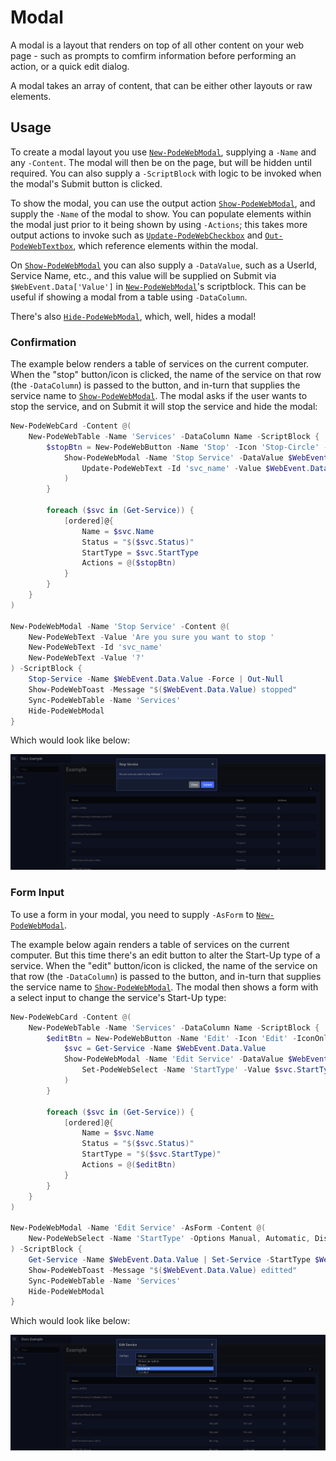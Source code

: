 # Modal

A modal is a layout that renders on top of all other content on your web page - such as prompts to comfirm information before performing an action, or a quick edit dialog.

A modal takes an array of content, that can be either other layouts or raw elements.

## Usage

To create a modal layout you use [`New-PodeWebModal`](../../../Functions/Layouts/New-PodeWebModal), supplying a `-Name` and any `-Content`. The modal will then be on the page, but will be hidden until required. You can also supply a `-ScriptBlock` with logic to be invoked when the modal's Submit button is clicked.

To show the modal, you can use the output action [`Show-PodeWebModal`](../../../Functions/Outputs/Show-PodeWebModal), and supply the `-Name` of the modal to show. You can populate elements within the modal just prior to it being shown by using `-Actions`; this takes more output actions to invoke such as [`Update-PodeWebCheckbox`](../../../Functions/Outputs/Update-PodeWebCheckbox) and [`Out-PodeWebTextbox`](../../../Functions/Outputs/Out-PodeWebTextbox), which reference elements within the modal.

On [`Show-PodeWebModal`](../../../Functions/Outputs/Show-PodeWebModal) you can also supply a `-DataValue`, such as a UserId, Service Name, etc., and this value will be supplied on Submit via `$WebEvent.Data['Value']` in [`New-PodeWebModal`](../../../Functions/Layouts/New-PodeWebModal)'s scriptblock. This can be useful if showing a modal from a table using `-DataColumn`.

There's also [`Hide-PodeWebModal`](../../../Functions/Outputs/Hide-PodeWebModal), which, well, hides a modal!

### Confirmation

The example below renders a table of services on the current computer. When the "stop" button/icon is clicked, the name of the service on that row (the `-DataColumn`) is passed to the button, and in-turn that supplies the service name to [`Show-PodeWebModal`](../../../Functions/Outputs/Show-PodeWebModal). The modal asks if the user wants to stop the service, and on Submit it will stop the service and hide the modal:

```powershell
New-PodeWebCard -Content @(
    New-PodeWebTable -Name 'Services' -DataColumn Name -ScriptBlock {
        $stopBtn = New-PodeWebButton -Name 'Stop' -Icon 'Stop-Circle' -IconOnly -ScriptBlock {
            Show-PodeWebModal -Name 'Stop Service' -DataValue $WebEvent.Data.Value -Actions @(
                Update-PodeWebText -Id 'svc_name' -Value $WebEvent.Data.Value
            )
        }

        foreach ($svc in (Get-Service)) {
            [ordered]@{
                Name = $svc.Name
                Status = "$($svc.Status)"
                StartType = $svc.StartType
                Actions = @($stopBtn)
            }
        }
    }
)

New-PodeWebModal -Name 'Stop Service' -Content @(
    New-PodeWebText -Value 'Are you sure you want to stop '
    New-PodeWebText -Id 'svc_name'
    New-PodeWebText -Value '?'
) -ScriptBlock {
    Stop-Service -Name $WebEvent.Data.Value -Force | Out-Null
    Show-PodeWebToast -Message "$($WebEvent.Data.Value) stopped"
    Sync-PodeWebTable -Name 'Services'
    Hide-PodeWebModal
}
```

Which would look like below:

![modal_confirm](../../../images/modal_confirm.png)

### Form Input

To use a form in your modal, you need to supply `-AsForm` to [`New-PodeWebModal`](../../../Functions/Layouts/New-PodeWebModal).

The example below again renders a table of services on the current computer. But this time there's an edit button to alter the Start-Up type of a service. When the "edit" button/icon is clicked, the name of the service on that row (the `-DataColumn`) is passed to the button, and in-turn that supplies the service name to [`Show-PodeWebModal`](../../../Functions/Outputs/Show-PodeWebModal). The modal then shows a form with a select input to change the service's Start-Up type:

```powershell
New-PodeWebCard -Content @(
    New-PodeWebTable -Name 'Services' -DataColumn Name -ScriptBlock {
        $editBtn = New-PodeWebButton -Name 'Edit' -Icon 'Edit' -IconOnly -ScriptBlock {
            $svc = Get-Service -Name $WebEvent.Data.Value
            Show-PodeWebModal -Name 'Edit Service' -DataValue $WebEvent.Data.Value -Actions @(
                Set-PodeWebSelect -Name 'StartType' -Value $svc.StartType
            )
        }

        foreach ($svc in (Get-Service)) {
            [ordered]@{
                Name = $svc.Name
                Status = "$($svc.Status)"
                StartType = "$($svc.StartType)"
                Actions = @($editBtn)
            }
        }
    }
)

New-PodeWebModal -Name 'Edit Service' -AsForm -Content @(
    New-PodeWebSelect -Name 'StartType' -Options Manual, Automatic, Disabled
) -ScriptBlock {
    Get-Service -Name $WebEvent.Data.Value | Set-Service -StartType $WebEvent.Data.StartType | Out-Null
    Show-PodeWebToast -Message "$($WebEvent.Data.Value) editted"
    Sync-PodeWebTable -Name 'Services'
    Hide-PodeWebModal
}
```

Which would look like below:

![modal_form](../../../images/modal_form.png)
